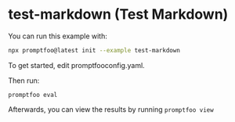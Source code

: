 # test-markdown (Test Markdown)

You can run this example with:

```bash
npx promptfoo@latest init --example test-markdown
```

To get started, edit promptfooconfig.yaml.

Then run:

```
promptfoo eval
```

Afterwards, you can view the results by running `promptfoo view`
